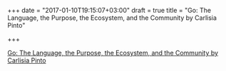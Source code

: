 +++
date = "2017-01-10T19:15:07+03:00"
draft = true
title = "Go: The Language, the Purpose, the Ecosystem, and the Community by Carlisia Pinto"

+++

<p><a href="/stories/1505-go-the-language-the-purpose-the-ecosystem-and-the-community-by-carlisia-pinto">Go: The Language, the Purpose, the Ecosystem, and the Community by Carlisia Pinto</a></p>
